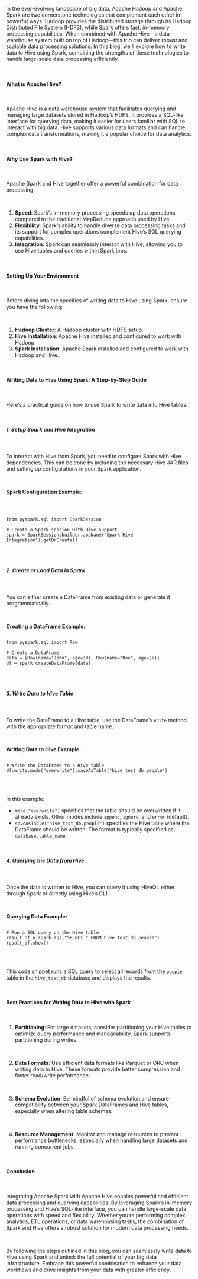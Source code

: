 In the ever-evolving landscape of big data, Apache Hadoop and Apache Spark are two cornerstone technologies that complement each other in powerful ways. Hadoop provides the distributed storage through its Hadoop Distributed File System (HDFS), while Spark offers fast, in-memory processing capabilities. When combined with Apache Hive—a data warehouse system built on top of Hadoop—this trio can deliver robust and scalable data processing solutions. In this blog, we'll explore how to write data to Hive using Spark, combining the strengths of these technologies to handle large-scale data processing efficiently.

<br/>

#### What is Apache Hive?

<br/>

Apache Hive is a data warehouse system that facilitates querying and managing large datasets stored in Hadoop’s HDFS. It provides a SQL-like interface for querying data, making it easier for users familiar with SQL to interact with big data. Hive supports various data formats and can handle complex data transformations, making it a popular choice for data analytics.

<br/>

#### Why Use Spark with Hive?

<br/>

Apache Spark and Hive together offer a powerful combination for data processing:

<br/>

1. **Speed**: Spark’s in-memory processing speeds up data operations compared to the traditional MapReduce approach used by Hive.
2. **Flexibility**: Spark’s ability to handle diverse data processing tasks and its support for complex operations complement Hive’s SQL querying capabilities.
3. **Integration**: Spark can seamlessly interact with Hive, allowing you to use Hive tables and queries within Spark jobs.

<br/>

#### Setting Up Your Environment

<br/>

Before diving into the specifics of writing data to Hive using Spark, ensure you have the following:

<br/>

1. **Hadoop Cluster**: A Hadoop cluster with HDFS setup.
2. **Hive Installation**: Apache Hive installed and configured to work with Hadoop.
3. **Spark Installation**: Apache Spark installed and configured to work with Hadoop and Hive.

<br/>

#### Writing Data to Hive Using Spark: A Step-by-Step Guide

<br/>

Here’s a practical guide on how to use Spark to write data into Hive tables:

<br/>

##### 1. **Setup Spark and Hive Integration**

<br/>

To interact with Hive from Spark, you need to configure Spark with Hive dependencies. This can be done by including the necessary Hive JAR files and setting up configurations in your Spark application.

<br/>

**Spark Configuration Example:**

<br/>

<pre>
<code>
from pyspark.sql import SparkSession

# Create a Spark session with Hive support
spark = SparkSession.builder.appName("Spark Hive Integration").getOrCreate()
</code>
</pre>

<br/>

##### 2. **Create or Load Data in Spark**

<br/>

You can either create a DataFrame from existing data or generate it programmatically.

<br/>

**Creating a DataFrame Example:**

<pre>
<code>
from pyspark.sql import Row

# Create a DataFrame
data = [Row(name="John", age=30), Row(name="Doe", age=25)]
df = spark.createDataFrame(data)
</code>
</pre>

<br/>

##### 3. **Write Data to Hive Table**

<br/>

To write the DataFrame to a Hive table, use the DataFrame’s `write` method with the appropriate format and table name.

<br/>

**Writing Data to Hive Example:**

<pre>
<code>
# Write the DataFrame to a Hive table
df.write.mode("overwrite").saveAsTable("hive_test_db.people")
</code>
</pre>

<br/>

In this example:
- `mode("overwrite")` specifies that the table should be overwritten if it already exists. Other modes include `append`, `ignore`, and `error` (default).
- `saveAsTable("hive_test_db.people")` specifies the Hive table where the DataFrame should be written. The format is typically specified as `database.table_name`.

<br/>

##### 4. **Querying the Data from Hive**

<br/>

Once the data is written to Hive, you can query it using HiveQL either through Spark or directly using Hive’s CLI.

<br/>

**Querying Data Example:**

<pre>
<code>
# Run a SQL query on the Hive table
result_df = spark.sql("SELECT * FROM hive_test_db.people")
result_df.show()
</code>
</pre>

<br/>

This code snippet runs a SQL query to select all records from the `people` table in the `hive_test_db` database and displays the results.

<br/>

#### Best Practices for Writing Data to Hive with Spark

<br/>

1. **Partitioning**: For large datasets, consider partitioning your Hive tables to optimize query performance and manageability. Spark supports partitioning during writes.

<br/>

2. **Data Formats**: Use efficient data formats like Parquet or ORC when writing data to Hive. These formats provide better compression and faster read/write performance.

<br/>

3. **Schema Evolution**: Be mindful of schema evolution and ensure compatibility between your Spark DataFrames and Hive tables, especially when altering table schemas.

<br/>

4. **Resource Management**: Monitor and manage resources to prevent performance bottlenecks, especially when handling large datasets and running concurrent jobs.

<br/>

#### Conclusion

<br/>

Integrating Apache Spark with Apache Hive enables powerful and efficient data processing and querying capabilities. By leveraging Spark’s in-memory processing and Hive’s SQL-like interface, you can handle large-scale data operations with speed and flexibility. Whether you’re performing complex analytics, ETL operations, or data warehousing tasks, the combination of Spark and Hive offers a robust solution for modern data processing needs.

<br/>

By following the steps outlined in this blog, you can seamlessly write data to Hive using Spark and unlock the full potential of your big data infrastructure. Embrace this powerful combination to enhance your data workflows and drive insights from your data with greater efficiency.
